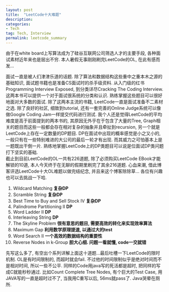 ```yaml
---
layout: post
title:  "LeetCode十大难题"
description:
categories:
- Tech
tag: Tech, Interview
permalink: leetcode_summary
---
```


由于在white board上写算法成为了硅谷互联网公司筛选人才的主要手段, 各种面试素材近年来也是层出不穷. 本人暑假无事刚刚刷完LeetCode的OL, 在此有感而发...
<!--more-->	

面试一直是被人们津津乐道的话题. 除了算法和数据结构这些重中之重本木之源的基础知识, 面试题书籍也是准备CS面试时的杀手级资料. 从入门级的红书Programming Interview Exposed, 到分类详尽Cracking The Coding Interview. 这两本书可以提供一个对于面试很系统的分类和认识. 熟练掌握这些题目可以很好地面对大多数的面试. 除了这两本主流的书籍, LeetCode一直是面试准备不二素材之选. 除了良好的社区, 细致到tutorial, 还有一套完善的Online Judge系统可以像做Google Coding Jam一样提交代码进行测试. 我个人还是觉得LeetCode的平均难度是高于前面提到的两本书的, 其原因无外乎在于包含了大量的Tree, Graph相关的题目而这些一般都会存在相对复杂的抽象并且牵扯到recursion, 另一个就是LeetCode上存在一定数量的DP题目. DP在面试中出现的概率感觉是小之又小的, 一般只有在一些特别难进的大公司的最后一轮才有出现. 而其威力之可怕基本上是一题既出干倒一片. 熟练地掌握LeetCode上的DP类题目可以说是位面试DP类问题打下坚实的基础.  
截止到目前LeetCode的OL一共有226道题, 除了必须购买LeetCode EBook才能解锁的10道, 本人今天终于在无聊的假期里刷完了其余216道题. 心血来潮, 借此博客评选LeetCode十大OL难题以做完结纪念, 并且来这个博客除除草... 各位有兴趣也可以去挑战一下哈. 

1.	Wildcard Matching
__复杂DP__
2.	Scramble String
__复杂DP__
3. Best Time to Buy and Sell Stock IV
__复杂DP__
4. Palindrome Partitioning II
__DP__
5. Word Ladder II
__DP__
6. Interleaving String
__DP__
7. The Skyline Problem
__很有意思的题目, 需要高效的转化来实现效率算法__
8. Maximum Gap
__利用数学原理提速, 以通过大的test__
9. Word Search II 
__一个高效的数据结构的重要性__
10. Reverse Nodes in k-Group
__胆大心细. 问题一看就懂, code一交就错__


先写这么多了, 有空出个系列详解上面这十道题...最后吐槽一下LeetCode的限时机制. OL是有时间限制的, 而超时就会fail. 不过他的时间限制似乎是绝对时间而不是相对时间, 所以一些不公平. 同样的Code用java写的死活都是超时, 把同样的写成C就能秒秒通过. 比如Count Complete Tree Nodes, 有个巨大的Test Case, 用JAVA写的一直是超时过不了, 当我用C重写以后, 56ms就pass了. Java哭晕在厕所.

